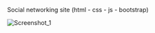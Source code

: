 Social networking site (html - css - js - bootstrap)



![Screenshot_1](https://github.com/user-attachments/assets/daa47380-b9ff-41a7-beba-0a2379f02536)
